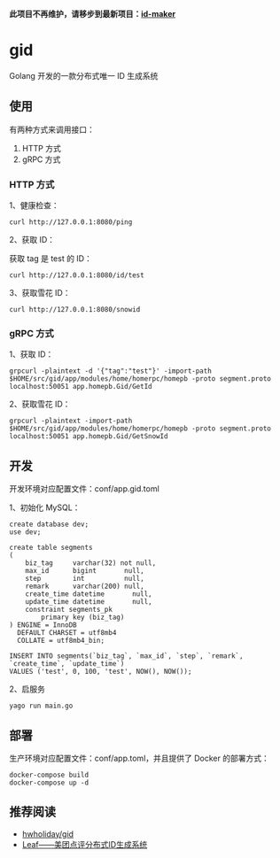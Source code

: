 **此项目不再维护，请移步到最新项目：[id-maker](https://github.com/yongxinz/id-maker)**

# gid

Golang 开发的一款分布式唯一 ID 生成系统

## 使用

有两种方式来调用接口：

1. HTTP 方式
2. gRPC 方式

### HTTP 方式

1、健康检查：

```
curl http://127.0.0.1:8080/ping
```

2、获取 ID：

获取 tag 是 test 的 ID：

```
curl http://127.0.0.1:8080/id/test
```

3、获取雪花 ID：

```
curl http://127.0.0.1:8080/snowid
```

### gRPC 方式

1、获取 ID：

```
grpcurl -plaintext -d '{"tag":"test"}' -import-path $HOME/src/gid/app/modules/home/homerpc/homepb -proto segment.proto localhost:50051 app.homepb.Gid/GetId
```

2、获取雪花 ID：

```
grpcurl -plaintext -import-path $HOME/src/gid/app/modules/home/homerpc/homepb -proto segment.proto localhost:50051 app.homepb.Gid/GetSnowId
```

## 开发

开发环境对应配置文件：conf/app.gid.toml

1、初始化 MySQL：

```
create database dev;
use dev;
```

```
create table segments
(
    biz_tag     varchar(32) not null,
    max_id      bigint       null,
    step        int          null,
    remark      varchar(200) null,
    create_time datetime       null,
    update_time datetime       null,
    constraint segments_pk
        primary key (biz_tag)
) ENGINE = InnoDB
  DEFAULT CHARSET = utf8mb4
  COLLATE = utf8mb4_bin;
```

```
INSERT INTO segments(`biz_tag`, `max_id`, `step`, `remark`, `create_time`, `update_time`)
VALUES ('test', 0, 100, 'test', NOW(), NOW());
```

2、启服务

```
yago run main.go
```

## 部署

生产环境对应配置文件：conf/app.toml，并且提供了 Docker 的部署方式：

```
docker-compose build
docker-compose up -d
```

## 推荐阅读

- [hwholiday/gid](https://github.com/hwholiday/gid)
- [Leaf——美团点评分布式ID生成系统](https://tech.meituan.com/2017/04/21/mt-leaf.html)